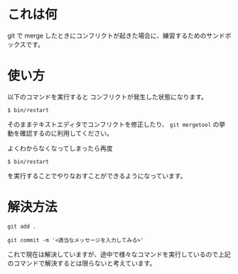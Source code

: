 # これは何

git で merge したときにコンフリクトが起きた場合に、練習するためのサンドボックスです。

# 使い方

以下のコマンドを実行すると コンフリクトが発生した状態になります。

```
$ bin/restart
```

そのままテキストエディタでコンフリクトを修正したり、
`git mergetool` の挙動を確認するのに利用してください。

よくわからなくなってしまったら再度

```
$ bin/restart
```

を実行することでやりなおすことができるようになっています。


# 解決方法

```
git add .
```

```
git commit -m '<適当なメッセージを入力してみる>'
```

これで現在は解決していますが、途中で様々なコマンドを実行しているので上記のコマンドで解決するとは限らないと考えています。